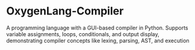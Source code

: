 # OxygenLang-Compiler
A programming language with a GUI-based compiler in Python. Supports variable assignments, loops, conditionals, and output display, demonstrating compiler concepts like lexing, parsing, AST, and execution
